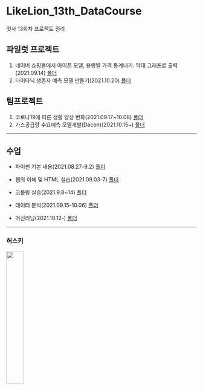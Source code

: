 # LikeLion_13th_DataCourse
멋사 13회차 프로젝트 정리


## 파일럿 프로젝트
  1. 네이버 쇼핑몰에서 아이폰 모델, 용량별 가격 통계내기. 막대 그래프로 출력(2021.09.14) [폴더](https://github.com/kbjung/LikeLion_13th_DataCourse/tree/main/codeclass/03_crawling/2021.09.14(pilot_project))
  2. 타이타닉 생존자 예측 모델 만들기(2021.10.20) [폴더](https://github.com/kbjung/LikeLion_13th_DataCourse/tree/main/codeclass/05_merchine_learning/2021.10.20(pilot_project))


## 팀프로젝트
  1. 코로나19에 따른 생활 양상 변화(2021.09.17~10.08) [폴더](https://github.com/kbjung/LikeLion_13th_DataCourse/tree/main/TP01)
  2. 가스공급량 수요예측 모델개발(Dacon)(2021.10.15~) [폴더](https://github.com/kbjung/LikeLion_13th_DataCourse/tree/main/TP02)


---

## 수업

  + 파이썬 기본 내용(2021.08.27-9.2) [폴더](https://github.com/kbjung/LikeLion_13th_DataCourse/tree/main/codeclass/01_basic)

  + 웹의 이해 및 HTML 실습(2021.09.03-7) [폴더](https://github.com/kbjung/LikeLion_13th_DataCourse/tree/main/codeclass/02_web)

  + 크롤링 실습(2021.9.8~14) [폴더](https://github.com/kbjung/LikeLion_13th_DataCourse/tree/main/codeclass/crawling)

  + 데이터 분석(2021.09.15-10.06) [폴더](https://github.com/kbjung/LikeLion_13th_DataCourse/tree/main/codeclass/04_data_analysis)

  + 머신러닝(2021.10.12-) [폴더](https://github.com/kbjung/LikeLion_13th_DataCourse/tree/main/codeclass/05_merchine_learning) 

---

### 허스키
<img src="https://user-images.githubusercontent.com/88702587/131994715-331c879d-b64d-45cc-93bc-eae5da4b6def.jpg" width=30%>
